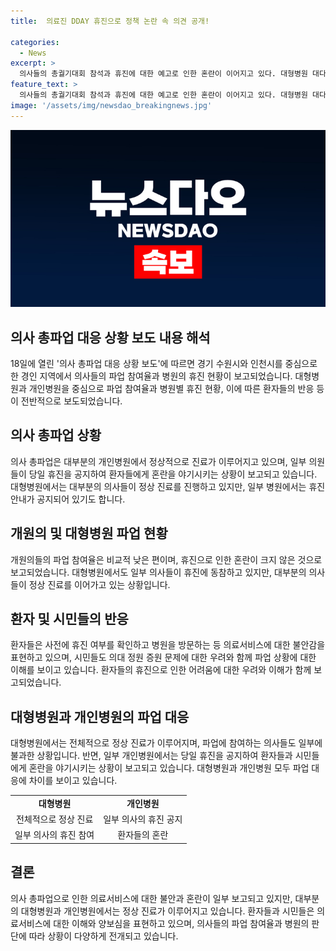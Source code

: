 ```yaml
---
title:  의료진 DDAY 휴진으로 정책 논란 속 의견 공개!

categories:
  - News
excerpt: >
  의사들의 총궐기대회 참석과 휴진에 대한 예고로 인한 혼란이 이어지고 있다. 대형병원 대다수는 정상 진료를 이어가고 있으며, 개인병원의 일부는 당일 휴진을 공지하며 환자들의 혼란을 야기하고 있다. 의사회는 정원 증원 문제와 휴진의 영향에 대한 고려가 필요하다고 주장하며, 정부의 의료정책에 대한 논란도 이어지고 있다. 휴진에 참여한 의사들은 대부분 예약 환자를 상대로 진료를 거부하지 않고 있는 것으로 전해졌으나, 일부 진료과에서는 휴진 사태가 발생하고 있다.
feature_text: >
  의사들의 총궐기대회 참석과 휴진에 대한 예고로 인한 혼란이 이어지고 있다. 대형병원 대다수는 정상 진료를 이어가고 있으며, 개인병원의 일부는 당일 휴진을 공지하며 환자들의 혼란을 야기하고 있다. 의사회는 정원 증원 문제와 휴진의 영향에 대한 고려가 필요하다고 주장하며, 정부의 의료정책에 대한 논란도 이어지고 있다. 휴진에 참여한 의사들은 대부분 예약 환자를 상대로 진료를 거부하지 않고 있는 것으로 전해졌으나, 일부 진료과에서는 휴진 사태가 발생하고 있다.
image: '/assets/img/newsdao_breakingnews.jpg'
---
```


<p><img src="/assets/img/newsdao_breakingnews.jpg" alt="koreaapp 속보" /></p>

<h2 data-ke-size="size26">의사 총파업 대응 상황 보도 내용 해석</h2>

<p data-ke-size="size16">18일에 열린 '의사 총파업 대응 상황 보도'에 따르면 경기 수원시와 인천시를 중심으로 한 경인 지역에서 의사들의 파업 참여율과 병원의 휴진 현황이 보고되었습니다. 대형병원과 개인병원을 중심으로 파업 참여율과 병원별 휴진 현황, 이에 따른 환자들의 반응 등이 전반적으로 보도되었습니다. </p>

<h2 data-ke-size="size26">의사 총파업 상황</h2>

<p data-ke-size="size16">의사 총파업은 대부분의 개인병원에서 정상적으로 진료가 이루어지고 있으며, 일부 의원들이 당일 휴진을 공지하여 환자들에게 혼란을 야기시키는 상황이 보고되고 있습니다. 대형병원에서는 대부분의 의사들이 정상 진료를 진행하고 있지만, 일부 병원에서는 휴진 안내가 공지되어 있기도 합니다.</p>

<h2 data-ke-size="size26">개원의 및 대형병원 파업 현황</h2>

<p data-ke-size="size16">개원의들의 파업 참여율은 비교적 낮은 편이며, 휴진으로 인한 혼란이 크지 않은 것으로 보고되었습니다. 대형병원에서도 일부 의사들이 휴진에 동참하고 있지만, 대부분의 의사들이 정상 진료를 이어가고 있는 상황입니다.</p>

<h2 data-ke-size="size26">환자 및 시민들의 반응</h2>

<p data-ke-size="size16">환자들은 사전에 휴진 여부를 확인하고 병원을 방문하는 등 의료서비스에 대한 불안감을 표현하고 있으며, 시민들도 의대 정원 증원 문제에 대한 우려와 함께 파업 상황에 대한 이해를 보이고 있습니다. 환자들의 휴진으로 인한 어려움에 대한 우려와 이해가 함께 보고되었습니다.</p>

<h2 data-ke-size="size26">대형병원과 개인병원의 파업 대응</h2>

<p data-ke-size="size16">대형병원에서는 전체적으로 정상 진료가 이루어지며, 파업에 참여하는 의사들도 일부에 불과한 상황입니다. 반면, 일부 개인병원에서는 당일 휴진을 공지하여 환자들과 시민들에게 혼란을 야기시키는 상황이 보고되고 있습니다. 대형병원과 개인병원 모두 파업 대응에 차이를 보이고 있습니다.</p>

<table>
  <tr>
    <td style="text-align: center; height: 17px;"><b>대형병원</b></td>
    <td style="text-align: center; height: 17px;"><b>개인병원</b></td>
  </tr>
  <tr>
    <td style="text-align: center; height: 17px;">전체적으로 정상 진료</td>
    <td style="text-align: center; height: 17px;">일부 의사의 휴진 공지</td>
  </tr>
  <tr>
    <td style="text-align: center; height: 17px;">일부 의사의 휴진 참여</td>
    <td style="text-align: center; height: 17px;">환자들의 혼란</td>
  </tr>
</table>

<h2 data-ke-size="size26">결론</h2>

<p data-ke-size="size16">의사 총파업으로 인한 의료서비스에 대한 불안과 혼란이 일부 보고되고 있지만, 대부분의 대형병원과 개인병원에서는 정상 진료가 이루어지고 있습니다. 환자들과 시민들은 의료서비스에 대한 이해와 양보심을 표현하고 있으며, 의사들의 파업 참여율과 병원의 판단에 따라 상황이 다양하게 전개되고 있습니다.</p>


